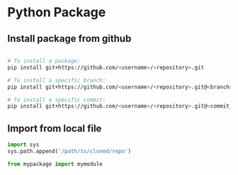 # Python Package

## Install package from github
```bash

# To install a package:
pip install git+https://github.com/<username>/<repository>.git

# To install a specific branch:
pip install git+https://github.com/<username>/<repository>.git@<branch>

# To install a specific commit:
pip install git+https://github.com/<username>/<repository>.git@<commit_hash>

```

## Import from local file
```python
import sys
sys.path.append('/path/to/cloned/repo')

from mypackage import mymodule

```
